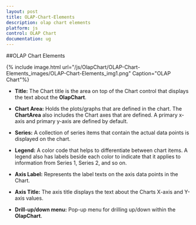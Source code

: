 ```yaml
---
layout: post
title: OLAP-Chart-Elements
description: olap chart elements
platform: js
control: OLAP Chart
documentation: ug
---
```


##OLAP Chart Elements

{% include image.html url="/js/OlapChart/OLAP-Chart-Elements_images/OLAP-Chart-Elements_img1.png" Caption="OLAP Chart"%}

* **Title:** The Chart title is the area on top of the Chart control that displays the text about the **OlapChart**.

* **Chart Area:** Holds the plots/graphs that are defined in the chart. The **ChartArea** also includes the Chart axes that are defined. A primary x-axis and primary y-axis are defined by default.

* **Series:** A collection of series items that contain the actual data points is displayed on the chart.

* **Legend:** A color code that helps to differentiate between chart items. A legend also has labels beside each color to indicate that it applies to information from Series 1, Series 2, and so on.

* **Axis Label:** Represents the label texts on the axis data points in the Chart.

* **Axis Title:** The axis title displays the text about the Charts X-axis and Y-axis values.

* **Drill-up/down menu:** Pop-up menu for drilling up/down within the **OlapChart**.



